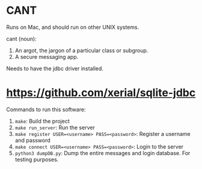 # CANT

Runs on Mac, and should run on other UNIX systems.

cant (noun):
1. An argot, the jargon of a particular class or subgroup.
2. A secure messaging app.

Needs to have the jdbc driver installed.
# https://github.com/xerial/sqlite-jdbc

Commands to run this software: 
1. `make`: Build the project
2. `make run_server`: Run the server
3. `make register USER=<username> PASS=<password>`: Register a username and password
4. `make connect USER=<username> PASS=<password>`: Login to the server
5. `python3 dumpDB.py`: Dump the entire messages and login database. For testing purposes. 